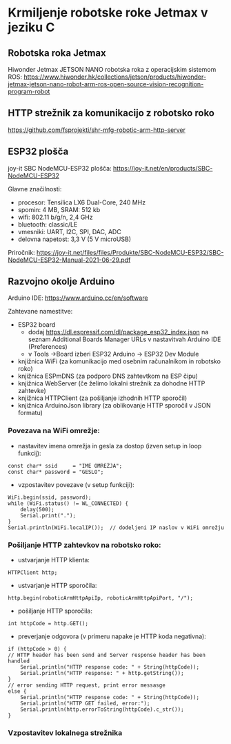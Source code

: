 # Krmiljenje robotske roke Jetmax v jeziku C

## Robotska roka Jetmax

Hiwonder Jetmax JETSON NANO robotska roka z operacijskim sistemom ROS: https://www.hiwonder.hk/collections/jetson/products/hiwonder-jetmax-jetson-nano-robot-arm-ros-open-source-vision-recognition-program-robot

## HTTP strežnik za komunikacijo z robotsko roko

https://github.com/fsprojekti/shr-mfg-robotic-arm-http-server

## ESP32 plošča

joy-it SBC NodeMCU-ESP32 plošča: https://joy-it.net/en/products/SBC-NodeMCU-ESP32

Glavne značilnosti:
* procesor: Tensilica LX6 Dual-Core, 240 MHz
* spomin: 4 MB, SRAM: 512 kb
* wifi: 802.11 b/g/n, 2,4 GHz
* bluetooth: classic/LE
* vmesniki: UART, I2C, SPI, DAC, ADC
* delovna napetost: 3,3 V (5 V microUSB)

Priročnik: https://joy-it.net/files/files/Produkte/SBC-NodeMCU-ESP32/SBC-NodeMCU-ESP32-Manual-2021-06-29.pdf

## Razvojno okolje Arduino

Arduino IDE: https://www.arduino.cc/en/software

Zahtevane namestitve:
* ESP32 board
	* dodaj https://dl.espressif.com/dl/package_esp32_index.json na seznam Additional Boards Manager URLs v nastavitvah Arduino IDE (Preferences)
	* v Tools &rarr;Board izberi ESP32 Arduino &rarr; ESP32 Dev Module
* knjižnica WiFi (za komunikacijo med osebnim računalnikom in robotsko roko)
* knjižnica ESPmDNS (za podporo DNS zahtevtkom na ESP čipu)
* knjižnica WebServer (če želimo lokalni strežnik za dohodne HTTP zahtevke)
* knjižnica HTTPClient (za pošiljanje izhodnih HTTP sporočil)
* knjižnica ArduinoJson library (za oblikovanje HTTP sporočil v JSON formatu)

### Povezava na WiFi omrežje:
* nastavitev imena omrežja in gesla za dostop (izven setup in loop funkcij):
```
const char* ssid     = "IME OMREŽJA";
const char* password = "GESLO";
```
* vzpostavitev povezave (v setup funkciji):
```
WiFi.begin(ssid, password);
while (WiFi.status() != WL_CONNECTED) {
	delay(500);
	Serial.print(".");
}
Serial.println(WiFi.localIP());  // dodeljeni IP naslov v WiFi omrežju
```

### Pošiljanje HTTP zahtevkov na robotsko roko:
* ustvarjanje HTTP klienta: 
```
HTTPClient http;
```
* ustvarjanje HTTP sporočila: 
```
http.begin(roboticArmHttpApiIp, roboticArmHttpApiPort, "/");
```
* pošiljanje HTTP sporočila:
```
int httpCode = http.GET();
```
* preverjanje odgovora (v primeru napake je HTTP koda negativna):
```
if (httpCode > 0) {
// HTTP header has been send and Server response header has been handled
    Serial.println("HTTP response code: " + String(httpCode));
	Serial.println("HTTP response: " + http.getString());
}
// error sending HTTP request, print error messasge
else {
	Serial.println("HTTP response code: " + String(httpCode));
	Serial.println("HTTP GET failed, error:");
	Serial.println(http.errorToString(httpCode).c_str());
}
```

### Vzpostavitev lokalnega strežnika

